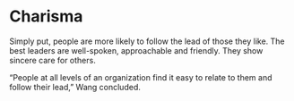 # Charisma

Simply put, people are more likely to follow the lead of those they like. The best leaders are well-spoken, approachable and friendly. They show sincere care for others.

“People at all levels of an organization find it easy to relate to them and follow their lead,” Wang concluded.